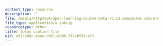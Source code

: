 ```yaml
---
content_type: resource
description: ''
file: /media/https%3A/open-learning-course-data-rc.s3.amazonaws.com/6-0001-introduction-to-computer-science-and-programming-in-python-fall-2016/e57c28dc4eeec681d686777b8555c4f1_MjbuarJ7SE0.srt
file_type: application/x-subrip
resourcetype: Other
title: 3play caption file
uid: e57c28dc-4eee-c681-d686-777b8555c4f1
---
```

